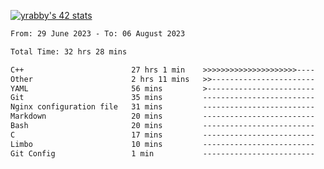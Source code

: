 
[![yrabby's 42 stats](https://badge42.vercel.app/api/v2/cljfd5ku6003508mg283uc00s/stats?cursusId=21&coalitionId=64)](https://github.com/JaeSeoKim/badge42)

<!--START_SECTION:waka-->

```txt
From: 29 June 2023 - To: 06 August 2023

Total Time: 32 hrs 28 mins

C++                        27 hrs 1 min    >>>>>>>>>>>>>>>>>>>>>----   83.20 %
Other                      2 hrs 11 mins   >>-----------------------   06.73 %
YAML                       56 mins         >------------------------   02.91 %
Git                        35 mins         -------------------------   01.83 %
Nginx configuration file   31 mins         -------------------------   01.60 %
Markdown                   20 mins         -------------------------   01.08 %
Bash                       20 mins         -------------------------   01.05 %
C                          17 mins         -------------------------   00.88 %
Limbo                      10 mins         -------------------------   00.54 %
Git Config                 1 min           -------------------------   00.09 %
```

<!--END_SECTION:waka-->